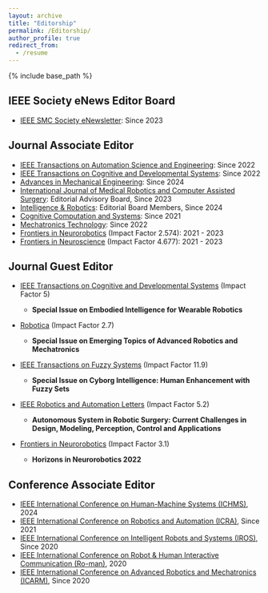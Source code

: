 ```yaml
---
layout: archive
title: "Editorship"
permalink: /Editorship/
author_profile: true
redirect_from:
  - /resume
---
```


{% include base_path %}
## IEEE Society eNews Editor Board
- [IEEE SMC Society eNewsletter](https://www.ieeesmc.org/publications/enewsletter/): Since 2023

## Journal Associate Editor

- [IEEE Transactions on Automation Science and Engineering](https://ieeexplore.ieee.org/xpl/RecentIssue.jsp?punumber=8856): Since 2022
- [IEEE Transactions on Cognitive and Developmental Systems](https://ieeexplore.ieee.org/xpl/RecentIssue.jsp?punumber=7274989): Since 2022
- [Advances in Mechanical Engineering](https://journals.sagepub.com/home/ADE): Since 2024
- [International Journal of Medical Robotics and Computer Assisted Surgery](https://onlinelibrary.wiley.com/journal/1478596x): Editorial Advisory Board, Since 2023
- [Intelligence & Robotics](https://www.oaepublish.com/ir/editor): Editorial Board Members, Since 2024
- [Cognitive Computation and Systems](https://ietresearch.onlinelibrary.wiley.com/journal/25177567): Since 2021
- [Mechatronics Technology](https://www.elspub.com/journals/mechatronics-technology/about/): Since 2022
- [Frontiers in Neurorobotics](https://www.frontiersin.org/journals/neurorobotics) (Impact Factor 2.574): 2021 - 2023
- [Frontiers in Neuroscience](https://www.frontiersin.org/journals/neuroscience) (Impact Factor 4.677): 2021 - 2023

## Journal Guest Editor

- [IEEE Transactions on Cognitive and Developmental Systems](https://ieeexplore.ieee.org/xpl/RecentIssue.jsp?punumber=7274989) (Impact Factor 5)
  - **Special Issue on Embodied Intelligence for Wearable Robotics**

- [Robotica](https://www.cambridge.org/core/journals/robotica) (Impact Factor 2.7)
  - **Special Issue on Emerging Topics of Advanced Robotics and Mechatronics**

- [IEEE Transactions on Fuzzy Systems](https://ieeexplore.ieee.org/xpl/RecentIssue.jsp?punumber=91) (Impact Factor 11.9)
  - **Special Issue on Cyborg Intelligence: Human Enhancement with Fuzzy Sets**

- [IEEE Robotics and Automation Letters](https://ieeexplore.ieee.org/xpl/RecentIssue.jsp?punumber=7083369) (Impact Factor 5.2)
  - **Autonomous System in Robotic Surgery: Current Challenges in Design, Modeling, Perception, Control and Applications**

- [Frontiers in Neurorobotics](https://www.frontiersin.org/research-topics/38680/horizons-in-neurorobotics-2022) (Impact Factor 3.1)
  - **Horizons in Neurorobotics 2022**

## Conference Associate Editor

- [IEEE International Conference on Human-Machine Systems (ICHMS)](https://ichms.blog.torontomu.ca/), 2024
- [IEEE International Conference on Robotics and Automation (ICRA)](https://www.ieee-ras.org/conferences-workshops/fully-sponsored/icra), Since 2021
- [IEEE International Conference on Intelligent Robots and Systems (IROS)](https://www.ieee-ras.org/conferences-workshops/financially-co-sponsored/iros), Since 2020
- [IEEE International Conference on Robot & Human Interactive Communication (Ro-man)](https://www.ieee-ras.org/conferences-workshops/financially-co-sponsored/ro-man), 2020
- [IEEE International Conference on Advanced Robotics and Mechatronics (ICARM)](https://www.ieee-ras.org/conferences-workshops/technically-co-sponsored/icarm), Since 2020

